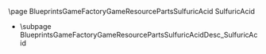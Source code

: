 \page BlueprintsGameFactoryGameResourcePartsSulfuricAcid SulfuricAcid
- \subpage BlueprintsGameFactoryGameResourcePartsSulfuricAcidDesc_SulfuricAcid
